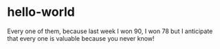 # hello-world

Every one of them, because last week I won 90, I won 78 but I anticipate that every one is valuable because you never know!
